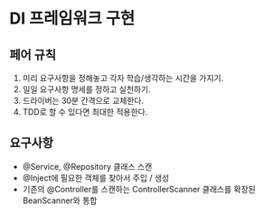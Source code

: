 # DI 프레임워크 구현

## 페어 규칙
1. 미리 요구사항을 정해놓고 각자 학습/생각하는 시간을 가지기.
2. 일일 요구사항 명세를 정하고 실천하기.
3. 드라이버는 30분 간격으로 교체한다.
4. TDD로 할 수 있다면 최대한 적용한다.

## 요구사항

- @Service, @Repository 클래스 스캔
- @Inject에 필요한 객체를 찾아서 주입 / 생성
- 기존의 @Controller를 스캔하는 ControllerScanner 클래스를 확장된 BeanScanner와 통합
